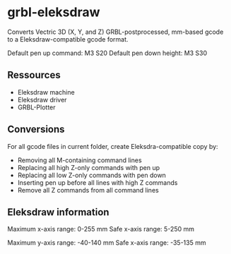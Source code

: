 # grbl-eleksdraw

Converts Vectric 3D (X, Y, and Z) GRBL-postprocessed, mm-based gcode to a Eleksdraw-compatible gcode format.

Default pen up command: M3 S20
Default pen down height: M3 S30

## Ressources

- Eleksdraw machine
- Eleksdraw driver
- GRBL-Plotter

## Conversions
For all gcode files in current folder, create Eleksdra-compatible copy by:
- Removing all M-containing command lines
- Replacing all high Z-only commands with pen up
- Replacing all low Z-only commands with pen down
- Inserting pen up before all lines with high Z commands
- Remove all Z commands from all command lines

## Eleksdraw information
Maximum x-axis range: 0-255 mm
Safe x-axis range: 5-250 mm

Maximum y-axis range: -40-140 mm
Safe x-axis range: -35-135 mm